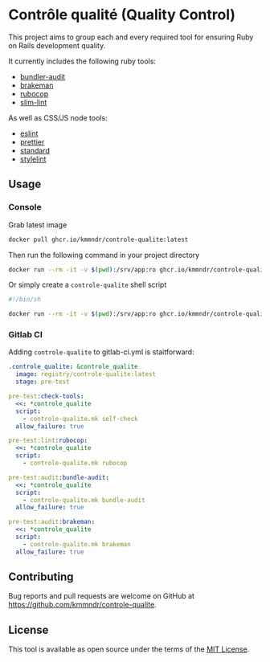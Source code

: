 # Contrôle qualité (Quality Control)

This project aims to group each and every required tool for ensuring
Ruby on Rails development quality.

It currently includes the following ruby tools:
- [bundler-audit](https://github.com/rubysec/bundler-audit)
- [brakeman](https://github.com/presidentbeef/brakeman)
- [rubocop](https://github.com/rubocop/rubocop)
- [slim-lint](https://github.com/sds/slim-lint)

As well as CSS/JS node tools:
- [eslint](https://eslint.org)
- [prettier](https://prettier.io)
- [standard](https://standardjs.com/)
- [stylelint](https://stylelint.io/)

## Usage

### Console

Grab latest image

```sh
docker pull ghcr.io/kmmndr/controle-qualite:latest
```

Then run the following command in your project directory

```sh
docker run --rm -it -v $(pwd):/srv/app:ro ghcr.io/kmmndr/controle-qualite:latest controle-qualite.mk check-ruby
```

Or simply create a `controle-qualite` shell script

```sh
#!/bin/sh

docker run --rm -it -v $(pwd):/srv/app:ro ghcr.io/kmmndr/controle-qualite:latest controle-qualite.mk $@
```

### Gitlab CI

Adding `controle-qualite` to gitlab-ci.yml is staitforward:

```yaml
.controle_qualite: &controle_qualite
  image: registry/controle-qualite:latest
  stage: pre-test

pre-test:check-tools:
  <<: *controle_qualite
  script:
    - controle-qualite.mk self-check
  allow_failure: true

pre-test:lint:rubocop:
  <<: *controle_qualite
  script:
    - controle-qualite.mk rubocop

pre-test:audit:bundle-audit:
  <<: *controle_qualite
  script:
    - controle-qualite.mk bundle-audit
  allow_failure: true

pre-test:audit:brakeman:
  <<: *controle_qualite
  script:
    - controle-qualite.mk brakeman
  allow_failure: true
```

## Contributing

Bug reports and pull requests are welcome on GitHub at https://github.com/kmmndr/controle-qualite.

## License

This tool is available as open source under the terms of the [MIT License](LICENSE).
